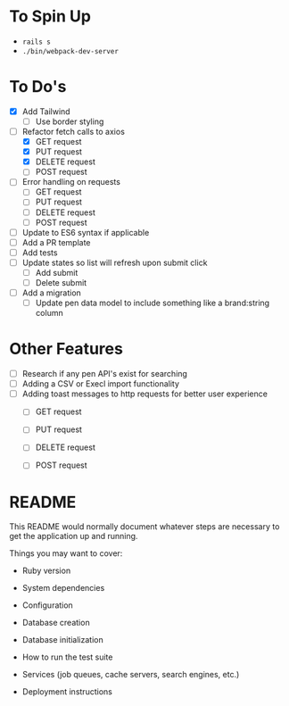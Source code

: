 # To Spin Up

- `rails s`
- `./bin/webpack-dev-server`

# To Do's

- [x] Add Tailwind
  - [ ] Use border styling
- [ ] Refactor fetch calls to axios
  - [x] GET request
  - [x] PUT request
  - [x] DELETE request
  - [ ] POST request
- [ ] Error handling on requests
  - [ ] GET request
  - [ ] PUT request
  - [ ] DELETE request
  - [ ] POST request
- [ ] Update to ES6 syntax if applicable
- [ ] Add a PR template
- [ ] Add tests
- [ ] Update states so list will refresh upon submit click
  - [ ] Add submit
  - [ ] Delete submit
- [ ] Add a migration
  - [ ] Update pen data model to include something like a brand:string column

# Other Features
- [ ] Research if any pen API's exist for searching
- [ ] Adding a CSV or Execl import functionality
- [ ] Adding toast messages to http requests for better user experience
  - [ ] GET request
  - [ ] PUT request
  - [ ] DELETE request
  - [ ] POST request



# README

This README would normally document whatever steps are necessary to get the
application up and running.

Things you may want to cover:

* Ruby version

* System dependencies

* Configuration

* Database creation

* Database initialization

* How to run the test suite

* Services (job queues, cache servers, search engines, etc.)

* Deployment instructions

